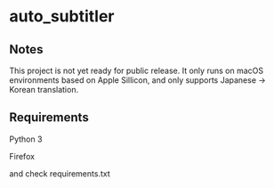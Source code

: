 # auto_subtitler

## Notes

This project is not yet ready for public release.
It only runs on macOS environments based on Apple Sillicon, and only supports Japanese -> Korean translation.

## Requirements

Python 3

Firefox

and check requirements.txt
